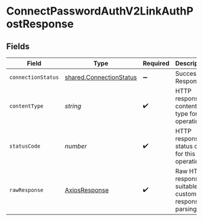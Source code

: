 # ConnectPasswordAuthV2LinkAuthPostResponse


## Fields

| Field                                                                     | Type                                                                      | Required                                                                  | Description                                                               | Example                                                                   |
| ------------------------------------------------------------------------- | ------------------------------------------------------------------------- | ------------------------------------------------------------------------- | ------------------------------------------------------------------------- | ------------------------------------------------------------------------- |
| `connectionStatus`                                                        | [shared.ConnectionStatus](../../../sdk/models/shared/connectionstatus.md) | :heavy_minus_sign:                                                        | Successful Response                                                       | {"success":true}                                                          |
| `contentType`                                                             | *string*                                                                  | :heavy_check_mark:                                                        | HTTP response content type for this operation                             |                                                                           |
| `statusCode`                                                              | *number*                                                                  | :heavy_check_mark:                                                        | HTTP response status code for this operation                              |                                                                           |
| `rawResponse`                                                             | [AxiosResponse](https://axios-http.com/docs/res_schema)                   | :heavy_check_mark:                                                        | Raw HTTP response; suitable for custom response parsing                   |                                                                           |